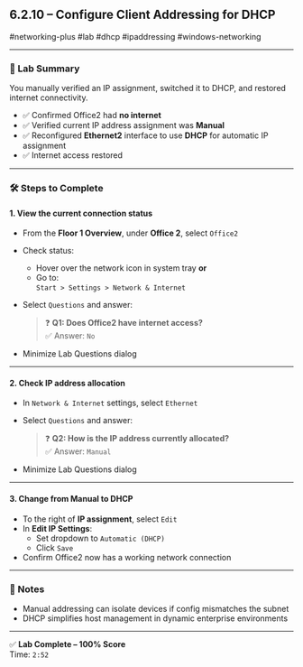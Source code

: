 ## 6.2.10 – Configure Client Addressing for DHCP  
#networking-plus #lab #dhcp #ipaddressing #windows-networking  

---

### 🧪 Lab Summary  
You manually verified an IP assignment, switched it to DHCP, and restored internet connectivity.

- ✅ Confirmed Office2 had **no internet**  
- ✅ Verified current IP address assignment was **Manual**  
- ✅ Reconfigured **Ethernet2** interface to use **DHCP** for automatic IP assignment  
- ✅ Internet access restored

---

### 🛠️ Steps to Complete

#### 1. View the current connection status
- From the **Floor 1 Overview**, under **Office 2**, select `Office2`
- Check status:
  - Hover over the network icon in system tray **or**
  - Go to:  
    `Start > Settings > Network & Internet`

- Select `Questions` and answer:  
  > ❓ **Q1: Does Office2 have internet access?**  
  ✅ Answer: `No`  

- Minimize Lab Questions dialog  

---

#### 2. Check IP address allocation
- In `Network & Internet` settings, select `Ethernet`
- Select `Questions` and answer:  
  > ❓ **Q2: How is the IP address currently allocated?**  
  ✅ Answer: `Manual`  

- Minimize Lab Questions dialog  

---

#### 3. Change from Manual to DHCP
- To the right of **IP assignment**, select `Edit`
- In **Edit IP Settings**:
  - Set dropdown to `Automatic (DHCP)`
  - Click `Save`
- Confirm Office2 now has a working network connection  

---

### 🧱 Notes  
- Manual addressing can isolate devices if config mismatches the subnet  
- DHCP simplifies host management in dynamic enterprise environments  

---

✅ **Lab Complete – 100% Score**  
Time: `2:52`


